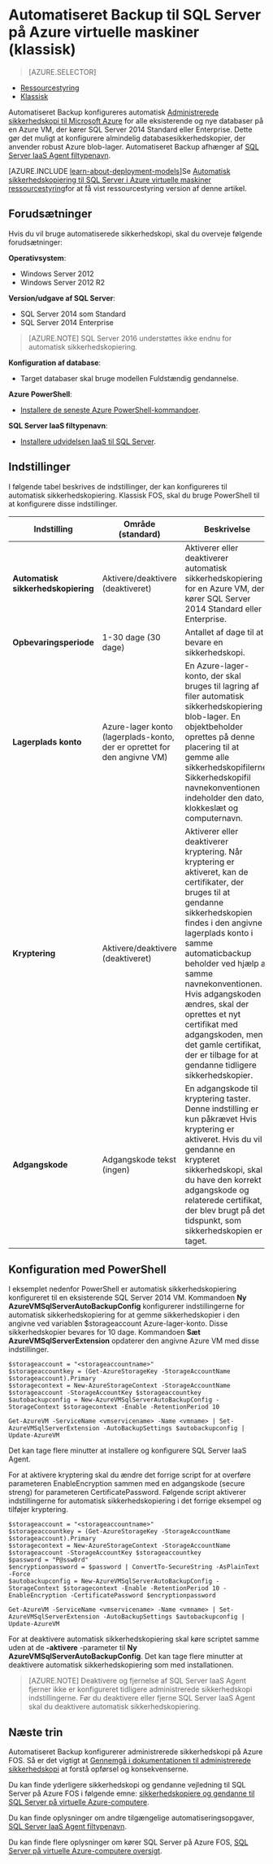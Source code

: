 <properties
    pageTitle="Automatisk Backup til SQL Server virtuelle maskiner (klassisk) | Microsoft Azure"
    description="Beskriver funktionen automatisk sikkerhedskopiering for SQL Server, der kører i virtuelle Azure-computere ved hjælp af Ressourcestyring. "
    services="virtual-machines-windows"
    documentationCenter="na"
    authors="rothja"
    manager="jhubbard"
    editor=""
    tags="azure-service-management" />
<tags
    ms.service="virtual-machines-windows"
    ms.devlang="na"
    ms.topic="article"
    ms.tgt_pltfrm="vm-windows-sql-server"
    ms.workload="infrastructure-services"
    ms.date="09/26/2016"
    ms.author="jroth" />

# <a name="automated-backup-for-sql-server-in-azure-virtual-machines-classic"></a>Automatiseret Backup til SQL Server på Azure virtuelle maskiner (klassisk)

> [AZURE.SELECTOR]
- [Ressourcestyring](virtual-machines-windows-sql-automated-backup.md)
- [Klassisk](virtual-machines-windows-classic-sql-automated-backup.md)

Automatiseret Backup konfigureres automatisk [Administrerede sikkerhedskopi til Microsoft Azure](https://msdn.microsoft.com/library/dn449496.aspx) for alle eksisterende og nye databaser på en Azure VM, der kører SQL Server 2014 Standard eller Enterprise. Dette gør det muligt at konfigurere almindelig databasesikkerhedskopier, der anvender robust Azure blob-lager. Automatiseret Backup afhænger af [SQL Server IaaS Agent filtypenavn](virtual-machines-windows-classic-sql-server-agent-extension.md).

[AZURE.INCLUDE [learn-about-deployment-models](../../includes/learn-about-deployment-models-classic-include.md)]Se [Automatisk sikkerhedskopiering til SQL Server i Azure virtuelle maskiner ressourcestyring](virtual-machines-windows-sql-automated-backup.md)for at få vist ressourcestyring version af denne artikel.

## <a name="prerequisites"></a>Forudsætninger

Hvis du vil bruge automatiserede sikkerhedskopi, skal du overveje følgende forudsætninger:

**Operativsystem**:

- Windows Server 2012
- Windows Server 2012 R2

**Version/udgave af SQL Server**:

- SQL Server 2014 som Standard
- SQL Server 2014 Enterprise

>[AZURE.NOTE] SQL Server 2016 understøttes ikke endnu for automatisk sikkerhedskopiering.

**Konfiguration af database**:

- Target databaser skal bruge modellen Fuldstændig gendannelse.

**Azure PowerShell**:

- [Installere de seneste Azure PowerShell-kommandoer](../powershell-install-configure.md).

**SQL Server IaaS filtypenavn**:

- [Installere udvidelsen IaaS til SQL Server](virtual-machines-windows-classic-sql-server-agent-extension.md).

## <a name="settings"></a>Indstillinger

I følgende tabel beskrives de indstillinger, der kan konfigureres til automatisk sikkerhedskopiering. Klassisk FOS, skal du bruge PowerShell til at konfigurere disse indstillinger.

|Indstilling|Område (standard)|Beskrivelse|
|---|---|---|
|**Automatisk sikkerhedskopiering**|Aktivere/deaktivere (deaktiveret)|Aktiverer eller deaktiverer automatisk sikkerhedskopiering for en Azure VM, der kører SQL Server 2014 Standard eller Enterprise.|
|**Opbevaringsperiode**|1-30 dage (30 dage)|Antallet af dage til at bevare en sikkerhedskopi.|
|**Lagerplads konto**|Azure-lager konto (lagerplads-konto, der er oprettet for den angivne VM)|En Azure-lager-konto, der skal bruges til lagring af filer automatisk sikkerhedskopiering i blob-lager. En objektbeholder oprettes på denne placering til at gemme alle sikkerhedskopifilerne. Sikkerhedskopifil navnekonventionen indeholder den dato, klokkeslæt og computernavn.|
|**Kryptering**|Aktivere/deaktivere (deaktiveret)|Aktiverer eller deaktiverer kryptering. Når kryptering er aktiveret, kan de certifikater, der bruges til at gendanne sikkerhedskopien findes i den angivne lagerplads konto i samme automaticbackup beholder ved hjælp af samme navnekonventionen. Hvis adgangskoden ændres, skal der oprettes et nyt certifikat med adgangskoden, men det gamle certifikat, der er tilbage for at gendanne tidligere sikkerhedskopier.|
|**Adgangskode**|Adgangskode tekst (ingen)|En adgangskode til kryptering taster. Denne indstilling er kun påkrævet Hvis kryptering er aktiveret. Hvis du vil gendanne en krypteret sikkerhedskopi, skal du have den korrekt adgangskode og relaterede certifikat, der blev brugt på det tidspunkt, som sikkerhedskopien er taget.|

## <a name="configuration-with-powershell"></a>Konfiguration med PowerShell

I eksemplet nedenfor PowerShell er automatisk sikkerhedskopiering konfigureret til en eksisterende SQL Server 2014 VM. Kommandoen **Ny AzureVMSqlServerAutoBackupConfig** konfigurerer indstillingerne for automatisk sikkerhedskopiering for at gemme sikkerhedskopier i den angivne ved variablen $storageaccount Azure-lager-konto. Disse sikkerhedskopier bevares for 10 dage. Kommandoen **Sæt AzureVMSqlServerExtension** opdaterer den angivne Azure VM med disse indstillinger.

    $storageaccount = "<storageaccountname>"
    $storageaccountkey = (Get-AzureStorageKey -StorageAccountName $storageaccount).Primary
    $storagecontext = New-AzureStorageContext -StorageAccountName $storageaccount -StorageAccountKey $storageaccountkey
    $autobackupconfig = New-AzureVMSqlServerAutoBackupConfig -StorageContext $storagecontext -Enable -RetentionPeriod 10

    Get-AzureVM -ServiceName <vmservicename> -Name <vmname> | Set-AzureVMSqlServerExtension -AutoBackupSettings $autobackupconfig | Update-AzureVM

Det kan tage flere minutter at installere og konfigurere SQL Server IaaS Agent.

For at aktivere kryptering skal du ændre det forrige script for at overføre parameteren EnableEncryption sammen med en adgangskode (secure streng) for parameteren CertificatePassword. Følgende script aktiverer indstillingerne for automatisk sikkerhedskopiering i det forrige eksempel og tilføjer kryptering.

    $storageaccount = "<storageaccountname>"
    $storageaccountkey = (Get-AzureStorageKey -StorageAccountName $storageaccount).Primary
    $storagecontext = New-AzureStorageContext -StorageAccountName $storageaccount -StorageAccountKey $storageaccountkey
    $password = "P@ssw0rd"
    $encryptionpassword = $password | ConvertTo-SecureString -AsPlainText -Force  
    $autobackupconfig = New-AzureVMSqlServerAutoBackupConfig -StorageContext $storagecontext -Enable -RetentionPeriod 10 -EnableEncryption -CertificatePassword $encryptionpassword

    Get-AzureVM -ServiceName <vmservicename> -Name <vmname> | Set-AzureVMSqlServerExtension -AutoBackupSettings $autobackupconfig | Update-AzureVM

For at deaktivere automatisk sikkerhedskopiering skal køre scriptet samme uden at de **-aktivere** -parameter til **Ny AzureVMSqlServerAutoBackupConfig**. Det kan tage flere minutter at deaktivere automatisk sikkerhedskopiering som med installationen.

>[AZURE.NOTE] Deaktivere og fjernelse af SQL Server IaaS Agent fjerner ikke er konfigureret tidligere administrerede sikkerhedskopi indstillingerne. Før du deaktivere eller fjerne SQL Server IaaS Agent skal du deaktivere automatisk sikkerhedskopiering.

## <a name="next-steps"></a>Næste trin

Automatiseret Backup konfigurerer administrerede sikkerhedskopi på Azure FOS. Så er det vigtigt at [Gennemgå i dokumentationen til administrerede sikkerhedskopi](https://msdn.microsoft.com/library/dn449496.aspx) at forstå opførsel og konsekvenserne.

Du kan finde yderligere sikkerhedskopi og gendanne vejledning til SQL Server på Azure FOS i følgende emne: [sikkerhedskopiere og gendanne til SQL Server på virtuelle Azure-computere](virtual-machines-windows-sql-backup-recovery.md).

Du kan finde oplysninger om andre tilgængelige automatiseringsopgaver, [SQL Server IaaS Agent filtypenavn](virtual-machines-windows-classic-sql-server-agent-extension.md).

Du kan finde flere oplysninger om kører SQL Server på Azure FOS, [SQL Server på virtuelle Azure-computere oversigt](virtual-machines-windows-sql-server-iaas-overview.md).
